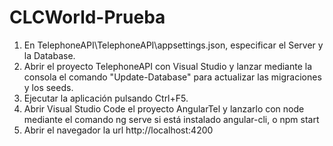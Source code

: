 # CLCWorld-Prueba

1. En TelephoneAPI\TelephoneAPI\appsettings.json, especificar el Server y la Database.
2. Abrir el proyecto TelephoneAPI con Visual Studio y lanzar mediante la consola el comando "Update-Database" para actualizar las migraciones y los seeds.
3. Ejecutar la aplicación pulsando Ctrl+F5.
4. Abrir Visual Studio Code el proyecto AngularTel y lanzarlo con node mediante el comando ng serve si está instalado angular-cli, o npm start
5. Abrir el navegador la url http://localhost:4200